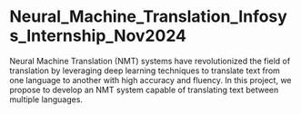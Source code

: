 # Neural_Machine_Translation_Infosys_Internship_Nov2024
Neural Machine Translation (NMT) systems have revolutionized the field of translation by leveraging deep learning techniques to translate text from one language to another with high accuracy and fluency. In this project, we propose to develop an NMT system capable of translating text between multiple languages.
